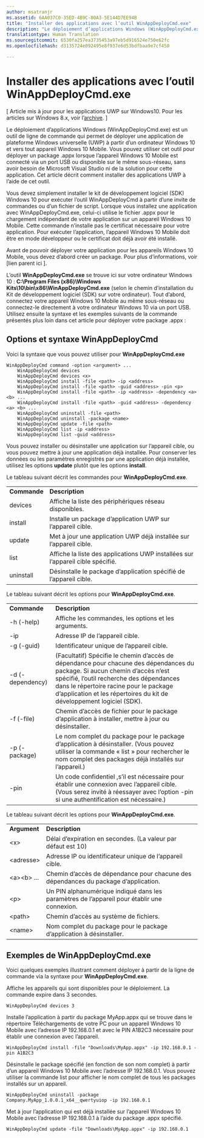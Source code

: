 ```yaml
---
author: msatranjr
ms.assetid: 6AA037C0-35ED-4B9C-80A3-5E144D7EE94B
title: "Installer des applications avec l’outil WinAppDeployCmd.exe"
description: "Le déploiement d’applications Windows (WinAppDeployCmd.exe) est un outil de ligne de commande qui permet de déployer une application de plateforme Windows universelle (UWP) à partir d’un ordinateur Windows 10 et vers tout appareil Windows 10 Mobile."
translationtype: Human Translation
ms.sourcegitcommit: 6530fa257ea3735453a97eb5d916524e750e62fc
ms.openlocfilehash: d3135724e092495e8f937e6d53bdfbaa9e7cf450

---
```

# Installer des applications avec l’outil WinAppDeployCmd.exe

\[ Article mis à jour pour les applications UWP sur Windows10. Pour les articles sur Windows 8.x, voir l’[archive](http://go.microsoft.com/fwlink/p/?linkid=619132). \]

Le déploiement d’applications Windows (WinAppDeployCmd.exe) est un outil de ligne de commande qui permet de déployer une application de plateforme Windows universelle (UWP) à partir d’un ordinateur Windows 10 et vers tout appareil Windows 10 Mobile. Vous pouvez utiliser cet outil pour déployer un package .appx lorsque l’appareil Windows 10 Mobile est connecté via un port USB ou disponible sur le même sous-réseau, sans avoir besoin de Microsoft Visual Studio ni de la solution pour cette application. Cet article décrit comment installer des applications UWP à l’aide de cet outil.

Vous devez simplement installer le kit de développement logiciel (SDK) Windows 10 pour exécuter l’outil WinAppDeployCmd à partir d’une invite de commandes ou d’un fichier de script. Lorsque vous installez une application avec WinAppDeployCmd.exe, celui-ci utilise le fichier .appx pour le chargement indépendant de votre application sur un appareil Windows 10 Mobile. Cette commande n’installe pas le certificat nécessaire pour votre application. Pour exécuter l’application, l’appareil Windows 10 Mobile doit être en mode développeur ou le certificat doit déjà avoir été installé.

Avant de pouvoir déployer votre application pour les appareils Windows 10 Mobile, vous devez d’abord créer un package. Pour plus d’informations, voir \[lien parent ici \].

L’outil **WinAppDeployCmd.exe** se trouve ici sur votre ordinateur Windows 10 : **C:\\Program Files (x86)\\Windows Kits\\10\\bin\\x86\\WinAppDeployCmd.exe** (selon le chemin d’installation du Kit de développement logiciel (SDK) sur votre ordinateur). Tout d’abord, connectez votre appareil Windows 10 Mobile au même sous-réseau ou connectez-le directement à votre ordinateur Windows 10 via un port USB. Utilisez ensuite la syntaxe et les exemples suivants de la commande présentés plus loin dans cet article pour déployer votre package .appx :

## Options et syntaxe WinAppDeployCmd

Voici la syntaxe que vous pouvez utiliser pour **WinAppDeployCmd.exe**

``` syntax
WinAppDeployCmd command -option <argument> ...
    WinAppDeployCmd devices
    WinAppDeployCmd devices <x>
    WinAppDeployCmd install -file <path> -ip <address>
    WinAppDeployCmd install -file <path> -guid <address> -pin <p>
    WinAppDeployCmd install -file <path> -ip <address> -dependency <a> <b> ...
    WinAppDeployCmd install -file <path> -guid <address> -dependency <a> <b> ...
    WinAppDeployCmd uninstall -file <path>
    WinAppDeployCmd uninstall -package <name>
    WinAppDeployCmd update -file <path>
    WinAppDeployCmd list -ip <address>
    WinAppDeployCmd list -guid <address>
```

Vous pouvez installer ou désinstaller une application sur l’appareil cible, ou vous pouvez mettre à jour une application déjà installée. Pour conserver les données ou les paramètres enregistrés par une application déjà installée, utilisez les options **update** plutôt que les options **install**.

Le tableau suivant décrit les commandes pour **WinAppDeployCmd.exe**.

|             |                                                                     |
|-------------|---------------------------------------------------------------------|
| **Commande** | **Description**                                                     |
| devices     | Affiche la liste des périphériques réseau disponibles.                         |
| install     | Installe un package d’application UWP sur l’appareil cible.                     |
| update      | Met à jour une application UWP déjà installée sur l’appareil cible.    |
| list        | Affiche la liste des applications UWP installées sur l’appareil cible spécifié. |
| uninstall   | Désinstalle le package d’application spécifié de l’appareil cible.         |

 

Le tableau suivant décrit les options pour **WinAppDeployCmd.exe**.

|                  |                                                                                                                                                                                                               |
|------------------|---------------------------------------------------------------------------------------------------------------------------------------------------------------------------------------------------------------|
| **Commande**      | **Description**                                                                                                                                                                                               |
| -h (-help)       | Affiche les commandes, les options et les arguments.                                                                                                                                                                     |
| -ip              | Adresse IP de l’appareil cible.                                                                                                                                                                              |
| -g (-guid)       | Identificateur unique de l’appareil cible.                                                                                                                                                                       |
| -d (-dependency) | (Facultatif) Spécifie le chemin d’accès de dépendance pour chacune des dépendances du package. Si aucun chemin d’accès n’est spécifié, l’outil recherche des dépendances dans le répertoire racine pour le package d’application et les répertoires du kit de développement logiciel (SDK). |
| -f (-file)       | Chemin d’accès de fichier pour le package d’application à installer, mettre à jour ou désinstaller.                                                                                                                                                |
| -p (-package)    | Le nom complet du package pour le package d’application à désinstaller. (Vous pouvez utiliser la commande « list » pour rechercher le nom complet des packages déjà installés sur l’appareil.)                                                   |
| -pin             | Un code confidentiel ,s’il est nécessaire pour établir une connexion avec l’appareil cible. (Vous serez invité à réessayer avec l’option -pin si une authentification est nécessaire.)                                                 |

 

Le tableau suivant décrit les options pour **WinAppDeployCmd.exe**.

|                        |                                                                              |
|------------------------|------------------------------------------------------------------------------|
| **Argument**           | **Description**                                                              |
| &lt;x&gt;              | Délai d’expiration en secondes. (La valeur par défaut est 10)                                          |
| &lt;adresse&gt;        | Adresse IP ou identificateur unique de l’appareil cible.                        |
| &lt;a&gt;&lt;b&gt; ... | Chemin d’accès de dépendance pour chacune des dépendances du package d’application.                    |
| &lt;p&gt;              | Un PIN alphanumérique indiqué dans les paramètres de l’appareil pour établir une connexion. |
| &lt;path&gt;           | Chemin d’accès au système de fichiers.                                                            |
| &lt;name&gt;           | Nom complet du package pour le package d’application à désinstaller.                          |

 
## Exemples de WinAppDeployCmd.exe

Voici quelques exemples illustrant comment déployer à partir de la ligne de commande via la syntaxe pour **WinAppDeployCmd.exe**.

Affiche les appareils qui sont disponibles pour le déploiement. La commande expire dans 3 secondes.

``` syntax
WinAppDeployCmd devices 3
```

Installe l’application à partir du package MyApp.appx qui se trouve dans le répertoire Téléchargements de votre PC pour un appareil Windows 10 Mobile avec l’adresse IP 192.168.0.1 et avec le PIN A1B2C3 nécessaire pour établir une connexion avec l’appareil.

``` syntax
WinAppDeployCmd install -file "Downloads\MyApp.appx" -ip 192.168.0.1 -pin A1B2C3
```

Désinstalle le package spécifié (en fonction de son nom complet) à partir d’un appareil Windows 10 Mobile avec l’adresse IP 192.168.0.1. Vous pouvez utiliser la commande list pour afficher le nom complet de tous les packages installés sur un appareil.

``` syntax
WinAppDeployCmd uninstall -package Company.MyApp_1.0.0.1_x64__qwertyuiop -ip 192.168.0.1
```

Met à jour l’application qui est déjà installée sur l’appareil Windows 10 Mobile avec l’adresse IP 192.168.0.1 à l’aide du package .appx spécifié.

``` syntax
WinAppDeployCmd update -file "Downloads\MyApp.appx" -ip 192.168.0.1
```




<!--HONumber=Jun16_HO4-->



